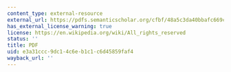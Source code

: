 ```yaml
---
content_type: external-resource
external_url: https://pdfs.semanticscholar.org/cfbf/48a5c3da40bbafc669c752baddf96c7ce90b.pdf
has_external_license_warning: true
license: https://en.wikipedia.org/wiki/All_rights_reserved
status: ''
title: PDF
uid: e3a31ccc-9dc1-4c6e-b1c1-c6d45859faf4
wayback_url: ''
---
```

